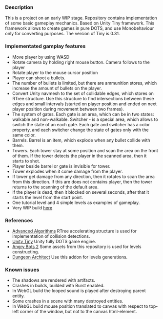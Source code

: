 ### Description

This is a project on an early WIP stage. Repository contains implementation of some basic gameplay mechanics. Based on Unity Tiny framework. This framework allows to create games in pure DOTS, and use Monobehaviour only for converting purposes. The version of Tiny is 0.31.

### Implementated gamplay features

* Move player by using WASD
* Rotate camera by holding right mouse button. Camera follows to the player
* Rotate player to the mouse cursor position
* Player can shoot a bullets.
* The number of bullets is limited, but there are ammunition stores, which increase the amount of bullets on the player.
* Convert Unity navmesh to the set of collidable edges, which stores on RTree structure. Use this structure to find intersections between these edges and small intervals (started on player position and ended on next player position during movement between two frames).
* The system of gates. Each gate is an area, which can be in two states: walkable and non-walkable. Switcher - is a special area, which allows to switch the state of an each gate. Each gate and switcher has a color property, and each switcher change the state of gates only with the same color.
* Barrels. Barrel is an item, which explode when any bullet collide with them.
* Towers. Each tower stay at some position and scan the area on the front of them. If the tower detects the player in the scanned area, then it starts to shot.
* Player beside barrel or gate is invisible for tower.
* Tower explodes when it come damage from the player.
* If tower get damage from any direction, then it rotates to scan the area from this direction. If this are does not contains player, then the tower returns to the scanning of the default area.
* If the player is dead, then it blocked on several seconds, after that it starts the level from the start point.
* One tutorial level and 4 simple levels as examples of gameplay.
* Very WIP build [here](https://tugcga.github.io/games/TinyDungeon/game_td.html)


### References

* [Advanced Algorithms](https://github.com/justcoding121/Advanced-Algorithms) RTree accelerating structure is used for implementation of collision detections.
* [Unity Tiny](https://forum.unity.com/forums/project-tiny.151/) Unity fully DOTS game engine.
* [Angry Bots 2](https://github.com/UnityTechnologies/AngryBots2) Some assets from this repository is used for levels constructing.
* [Dungeon Architect](https://assetstore.unity.com/packages/tools/utilities/dungeon-architect-53895) Use this addon for levels generations.

### Known issues

* The shadows are rendered with artifacts.
* Crashes in builds, builded with Burst enabled.
* In WebGL build the looped sound is played after destroying parent entity.
* Some crashes in a scene with many destroyed entities.
* In WebGL build mouse position translated to canvas with respect to top-left corner of the window, but not to the canvas html-element.